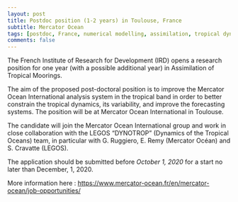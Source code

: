 ```yaml
---
layout: post
title: Postdoc position (1-2 years) in Toulouse, France
subtitle: Mercator Ocean
tags: [postdoc, France, numerical modelling, assimilation, tropical dynamics]
comments: false
---
```

The French Institute of Research for Development (IRD) opens a research
position for one year (with a possible additional year) in Assimilation
of Tropical Moorings.

The aim of the proposed post-doctoral position is to improve the
Mercator Ocean International analysis system in the tropical band in
order to better constrain the tropical dynamics, its variability, and
improve the forecasting systems. The position will be at Mercator Ocean
International in Toulouse.

The candidate will join the Mercator Ocean International group and work
in close collaboration with the LEGOS “DYNOTROP” (Dynamics of the
Tropical Oceans) team, in particular with G. Ruggiero, E. Remy (Mercator
Océan) and S. Cravatte (LEGOS).

The application should be submitted before *October 1, 2020* for a start
no later than December, 1, 2020.

More information here :
https://www.mercator-ocean.fr/en/mercator-ocean/job-opportunities/
